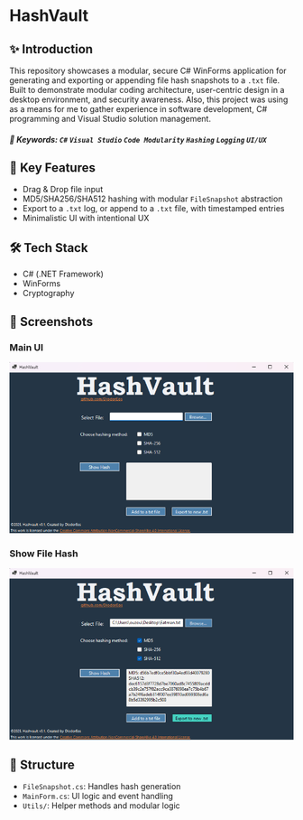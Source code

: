 # HashVault

## ✨ Introduction

This repository showcases a modular, secure C# WinForms application for generating and exporting or appending file hash snapshots to a `.txt` file.
Built to demonstrate modular coding architecture, user-centric design in a desktop environment, and security awareness. Also, this project was using as a means for me to gather experience in software development, C# programming and Visual Studio solution management.

##### 🔖 **Keywords**: `C#` `Visual Studio` `Code Modularity` `Hashing` `Logging` `UI/UX`

## 🔐 Key Features
- Drag & Drop file input
- MD5/SHA256/SHA512 hashing with modular `FileSnapshot` abstraction
- Export to a `.txt` log, or append to a `.txt` file, with timestamped entries
- Minimalistic UI with intentional UX

## 🛠️ Tech Stack
- C# (.NET Framework)
- WinForms
- Cryptography


## 📸 Screenshots
### Main UI
![Main UI](hashvault_mainUI.png)
### Show File Hash
![Show File Hash](hashvault_hashed.png)
## 📁 Structure
- `FileSnapshot.cs`: Handles hash generation
- `MainForm.cs`: UI logic and event handling
- `Utils/`: Helper methods and modular logic
